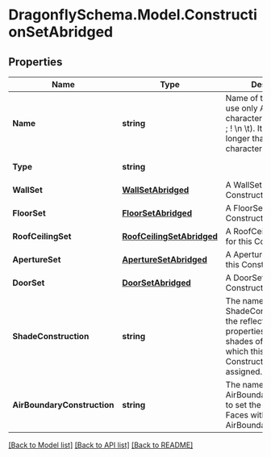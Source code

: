 
# DragonflySchema.Model.ConstructionSetAbridged

## Properties

Name | Type | Description | Notes
------------ | ------------- | ------------- | -------------
**Name** | **string** | Name of the object. Must use only ASCII characters and exclude (, ; ! \\n \\t). It cannot be longer than 100 characters. | 
**Type** | **string** |  | [optional] [default to "ConstructionSetAbridged"]
**WallSet** | [**WallSetAbridged**](WallSetAbridged.md) | A WallSet object for this ConstructionSet. | [optional] 
**FloorSet** | [**FloorSetAbridged**](FloorSetAbridged.md) | A FloorSet object for this ConstructionSet. | [optional] 
**RoofCeilingSet** | [**RoofCeilingSetAbridged**](RoofCeilingSetAbridged.md) | A RoofCeilingSet object for this ConstructionSet. | [optional] 
**ApertureSet** | [**ApertureSetAbridged**](ApertureSetAbridged.md) | A ApertureSet object for this ConstructionSet. | [optional] 
**DoorSet** | [**DoorSetAbridged**](DoorSetAbridged.md) | A DoorSet object for this ConstructionSet. | [optional] 
**ShadeConstruction** | **string** | The name of a ShadeConstruction to set the reflectance properties of all outdoor shades of all objects to which this ConstructionSet is assigned. | [optional] 
**AirBoundaryConstruction** | **string** | The name of an AirBoundaryConstruction to set the properties of Faces with an AirBoundary type. | [optional] 

[[Back to Model list]](../README.md#documentation-for-models)
[[Back to API list]](../README.md#documentation-for-api-endpoints)
[[Back to README]](../README.md)

